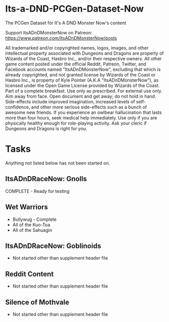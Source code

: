 # Its-a-DND-PCGen-Dataset-Now
The PCGen Dataset for It's A DND Monster Now's content

Support ItsADnDMonsterNow on Patreon: https://www.patreon.com/ItsADnDMonsterNow/posts

All trademarked and/or copyrighted names, logos, images, and other intellectual property associated with Dungeons and Dragons
are property of Wizards of the Coast, Hasbro Inc., and/or their respective owners. All other game content posted under the official
Reddit, Patreon, Twitter, and Facebook accounts named "ItsADnDMonsterNow", excluding that which is already copyrighted, and
not granted license by Wizards of the Coast or Hasbro Inc., is property of Kyle Pointer (A.K.A "ItsADnDMonsterNow"), as licensed
under the Open Game License provided by Wizards of the Coast. Part of a complete breakfast. Use only as prescribed. For external
use only. Aim away from face. Open document and get away; do not hold in hand. Side-effects include improved imagination,
increased levels of self-confidence, and other more serious side-effects such as a bunch of awesome new friends. If you experience an
owlbear hallucination that lasts more than four hours, seek medical help immediately. Use only if you are physically healthy enough
for role-playing activity. Ask your cleric if Dungeons and Dragons is right for you.


# Tasks

Anything not listed below has not been started on.

## ItsADnDRaceNow: Gnolls

COMPLETE - Ready for testing

## Wet Warriors

* Bullywug - Complete
* All of the Kuo-Toa
* All of the Sahuagin

## ItsADnDRaceNow: Goblinoids

* Not started other than supplement header file

## Reddit Content

* Not started other than supplement header file

## Silence of Mothvale

* Not started other than supplement header file
